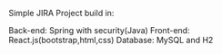 Simple JIRA Project build in:

Back-end:
Spring with security(Java)
Front-end:
React.js(bootstrap,html,css)
Database:
MySQL and H2
